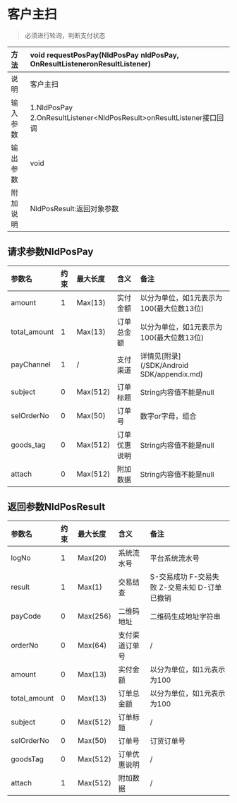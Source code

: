 # 客户主扫

> 必须进行轮询，判断支付状态

| 方法 | void requestPosPay\(NldPosPay nldPosPay, OnResultListeneronResultListener\) |
| :--- | :--- |
| 说明 | 客户主扫 |
| 输入参数 | 1.NldPosPay 2.OnResultListener&lt;NldPosResult&gt;onResultListener接口回调 |
| 输出参数 | void |
| 附加说明 | NldPosResult:返回对象参数 |

## 请求参数NldPosPay

| 参数名 | 约束 | 最大长度 | 含义 | 备注 |
| :--- | :--- | :--- | :--- | :--- |
| amount | 1 | Max\(13\) | 实付金额 | 以分为单位，如1元表示为100\(最大位数13位\) |
| total\_amount | 1 | Max\(13\) | 订单总金额 | 以分为单位，如1元表示为100\(最大位数13位\) |
| payChannel | 1 | / | 支付渠道 | 详情见[附录](/SDK/Android SDK/appendix.md) |
| subject | 0 | Max\(512\) | 订单标题 | String内容值不能是null |
| selOrderNo | 0 | Max\(50\) | 订单号 | 数字or字母，组合 |
| goods\_tag | 0 | Max\(512\) | 订单优惠说明 | String内容值不能是null |
| attach | 0 | Max\(512\) | 附加数据 | String内容值不能是null |

## 返回参数NldPosResult

| 参数名 | 约束 | 最大长度 | 含义 | 备注 |
| :--- | :--- | :--- | :--- | :--- |
| logNo | 1 | Max\(20\) | 系统流水号 | 平台系统流水号 |
| result | 1 | Max\(1\) | 交易结查 | S-交易成功 F-交易失败 Z-交易未知 D-订单已撤销 |
| payCode | 0 | Max\(256\) | 二维码地址 | 二维码生成地址字符串 |
| orderNo | 0 | Max\(64\) | 支付渠道订单号 | / |
| amount | 0 | Max\(13\) | 实付金额 | 以分为单位，如1元表示为100 |
| total\_amount | 0 | Max\(13\) | 订单总金额 | 以分为单位，如1元表示为100 |
| subject | 0 | Max\(512\) | 订单标题 | / |
| selOrderNo | 0 | Max\(50\) | 订单号 | 订货订单号 |
| goodsTag | 0 | Max\(512\) | 订单优惠说明 | / |
| attach | 1 | Max\(512\) | 附加数据 | / |



